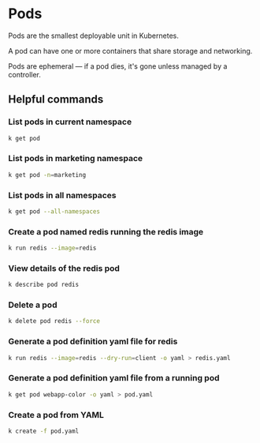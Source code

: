 # Pods

Pods are the smallest deployable unit in Kubernetes.

A pod can have one or more containers that share storage and networking.

Pods are ephemeral — if a pod dies, it's gone unless managed by a controller.

## Helpful commands

### List pods in current namespace
```bash
k get pod
```

### List pods in marketing namespace
```bash
k get pod -n=marketing
```

### List pods in all namespaces
```bash
k get pod --all-namespaces
```

### Create a pod named redis running the redis image
```bash
k run redis --image=redis
```

### View details of the redis pod
```bash
k describe pod redis
```

### Delete a pod
```bash
k delete pod redis --force
```

### Generate a pod definition yaml file for redis
```bash
k run redis --image=redis --dry-run=client -o yaml > redis.yaml
```

### Generate a pod definition yaml file from a running pod
```bash
k get pod webapp-color -o yaml > pod.yaml
```

### Create a pod from YAML
```bash
k create -f pod.yaml
```
